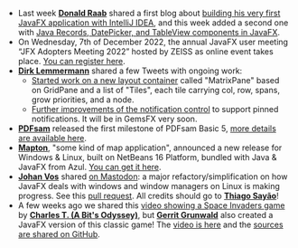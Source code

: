 * Last week [**Donald Raab**](https://twitter.com/TheDonRaab) shared a first blog about [building his very first JavaFX application with IntelliJ IDEA](https://donraab.medium.com/my-first-javafx-application-ee70a1d48cb3), and this week added a second one with [Java Records, DatePicker, and TableView components in JavaFX](https://medium.com/javarevisited/experimenting-with-java-records-datepicker-and-tableview-in-javafx-446ff272dfd2).
* On Wednesday, 7th of December 2022, the annual JavaFX user meeting “JFX Adopters Meeting 2022” hosted by ZEISS as online event takes place. [You can register here](https://www.zeiss.com/meditec/en/news-events/events/jfx-adopters-meeting.html).
* [**Dirk Lemmermann**](https://twitter.com/dlemmermann) shared a few Tweets with ongoing work:
  * [Started work on a new layout container](https://twitter.com/dlemmermann/status/1596184094295064578) called "MatrixPane" based on GridPane and a list of "Tiles", each tile carrying col, row, spans, grow priorities, and a node.
  * [Further improvements of the notification control](https://twitter.com/dlemmermann/status/1596131245234298885) to support pinned notifications. It will be in GemsFX very soon.
* [**PDFsam**](https://twitter.com/PDFsamOSS) released the first milestone of PDFsam Basic 5, [more details are available here](https://blog.pdfsam.org/java/pdfsam-basic-version-5-milestone-release/2366/#more-2366).
* [**Mapton**](https://twitter.com/mapton_app), "some kind of map application", announced a new release for Windows & Linux, built on NetBeans 16 Platform, bundled with Java & JavaFX from Azul. [You can get it here](https://github.com/trixon/mapton/releases/tag/v3.0.0).
* [**Johan Vos**](https://twitter.com/johanvos) shared [on Mastodon](https://mastodon.social/@johanvos/109426954082587493): a major refactory/simplification on how JavaFX deals with windows and window managers on Linux is making progress. See this [pull request](https://github.com/openjdk/jfx/pull/915). All credits should go to [**Thiago Sayão**](https://twitter.com/thiago_sayao)!
* A few weeks ago we shared this [video showing a Space Invaders game](https://www.youtube.com/watch?t=1337&v=jCBBCBCUt9E&feature=youtu.be) by [**Charles T. (A Bit's Odyssey)**](https://www.youtube.com/@chalodss), but [**Gerrit Grunwald**](https://twitter.com/hansolo_) also created a JavaFX version of this classic game! The [video is here](https://www.youtube.com/watch?v=GajccpyHyFM) and the [sources are shared on GitHub](https://github.com/HanSolo/spaceinvadersfx).

